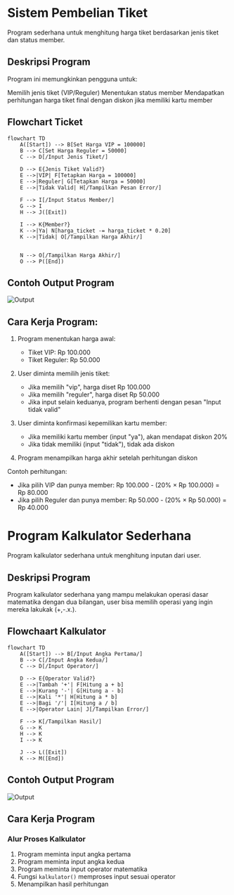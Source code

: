 # Sistem Pembelian Tiket
Program sederhana untuk menghitung harga tiket berdasarkan jenis tiket dan status member.

## Deskripsi Program
Program ini memungkinkan pengguna untuk:

Memilih jenis tiket (VIP/Reguler)
Menentukan status member
Mendapatkan perhitungan harga tiket final dengan diskon jika memiliki kartu member

## Flowchart Ticket
````mermaid
flowchart TD
    A([Start]) --> B[Set Harga VIP = 100000]
    B --> C[Set Harga Reguler = 50000]
    C --> D[/Input Jenis Tiket/]
    
    D --> E{Jenis Tiket Valid?}
    E -->|VIP| F[Tetapkan Harga = 100000]
    E -->|Reguler| G[Tetapkan Harga = 50000]
    E -->|Tidak Valid| H[/Tampilkan Pesan Error/]
    
    F --> I[/Input Status Member/]
    G --> I
    H --> J([Exit])
    
    I --> K{Member?}
    K -->|Ya| N[harga_ticket -= harga_ticket * 0.20]
    K -->|Tidak| O[/Tampilkan Harga Akhir/]
    
    
    N --> O[/Tampilkan Harga Akhir/]
    O --> P([End])

````

## Contoh Output Program

![Output](output/outputticket.png)


## Cara Kerja Program:

1. Program menentukan harga awal:
   - Tiket VIP: Rp 100.000
   - Tiket Reguler: Rp 50.000

2. User diminta memilih jenis tiket:
   - Jika memilih "vip", harga diset Rp 100.000
   - Jika memilih "reguler", harga diset Rp 50.000
   - Jika input selain keduanya, program berhenti dengan pesan "Input tidak valid"

3. User diminta konfirmasi kepemilikan kartu member:
   - Jika memiliki kartu member (input "ya"), akan mendapat diskon 20%
   - Jika tidak memiliki (input "tidak"), tidak ada diskon

4. Program menampilkan harga akhir setelah perhitungan diskon

Contoh perhitungan:
- Jika pilih VIP dan punya member:
  Rp 100.000 - (20% × Rp 100.000) = Rp 80.000
- Jika pilih Reguler dan punya member:
  Rp 50.000 - (20% × Rp 50.000) = Rp 40.000




# Program Kalkulator Sederhana
Program kalkulator sederhana untuk menghitung inputan dari user.

## Deskripsi Program
Program kalkulator sederhana yang mampu melakukan operasi dasar matematika dengan dua bilangan, user bisa memilih operasi yang ingin mereka lakukak (+,-.x.\).

## Flowchaart Kalkulator


````mermaid
flowchart TD
    A([Start]) --> B[/Input Angka Pertama/]
    B --> C[/Input Angka Kedua/]
    C --> D[/Input Operator/]
    
    D --> E{Operator Valid?}
    E -->|Tambah '+'| F[Hitung a + b]
    E -->|Kurang '-'| G[Hitung a - b]
    E -->|Kali '*'| H[Hitung a * b]
    E -->|Bagi '/'| I[Hitung a / b]
    E -->|Operator Lain| J[/Tampilkan Error/]
    
    F --> K[/Tampilkan Hasil/]
    G --> K
    H --> K
    I --> K
    
    J --> L([Exit])
    K --> M([End])

````

## Contoh Output Program
![Output](output/outputkalkulator.png)


## Cara Kerja Program

### Alur Proses Kalkulator
1. Program meminta input angka pertama
2. Program meminta input angka kedua
3. Program meminta input operator matematika
4. Fungsi `kalkulator()` memproses input sesuai operator
5. Menampilkan hasil perhitungan
